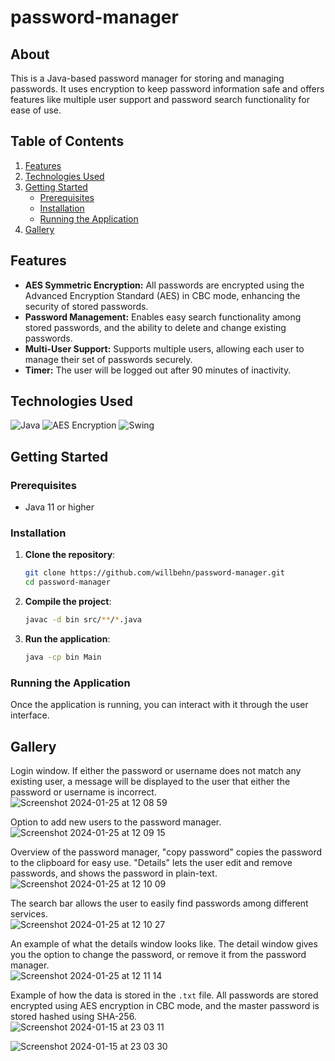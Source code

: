 # password-manager

## About
This is a Java-based password manager for storing and managing passwords. It uses encryption to keep password information safe and offers features like multiple user support and password search functionality for ease of use.

## Table of Contents

1. [Features](#features)
2. [Technologies Used](#technologies-used)
3. [Getting Started](#getting-started)
    - [Prerequisites](#prerequisites)
    - [Installation](#installation)
    - [Running the Application](#running-the-application)
4. [Gallery](#gallery)

## Features

- **AES Symmetric Encryption:** All passwords are encrypted using the Advanced Encryption Standard (AES) in CBC mode, enhancing the security of stored passwords.
- **Password Management:** Enables easy search functionality among stored passwords, and the ability to delete and change existing passwords.
- **Multi-User Support:** Supports multiple users, allowing each user to manage their set of passwords securely.
- **Timer:** The user will be logged out after 90 minutes of inactivity.

## Technologies Used

![Java](https://img.shields.io/badge/Java-ED8B00?style=for-the-badge&logo=java&logoColor=white)
![AES Encryption](https://img.shields.io/badge/AES%20Encryption-6DB33F?style=for-the-badge&logo=aes&logoColor=white)
![Swing](https://img.shields.io/badge/Swing-007396?style=for-the-badge&logo=swing&logoColor=white)

## Getting Started

### Prerequisites

- Java 11 or higher

### Installation

1. **Clone the repository**:
    ```bash
    git clone https://github.com/willbehn/password-manager.git
    cd password-manager
    ```

2. **Compile the project**:
    ```bash
    javac -d bin src/**/*.java
    ```

3. **Run the application**:
    ```bash
    java -cp bin Main
    ```

### Running the Application

Once the application is running, you can interact with it through the user interface.

## Gallery

Login window. If either the password or username does not match any existing user, a message will be displayed to the user that either the password or username is incorrect.  
![Screenshot 2024-01-25 at 12 08 59](https://github.com/willbehn/password-manager/assets/71493303/39c94f41-4f75-406b-b0f9-9108ee86fab9)

Option to add new users to the password manager.  
![Screenshot 2024-01-25 at 12 09 15](https://github.com/willbehn/password-manager/assets/71493303/5b65e4cc-149a-4d9f-bceb-0fd37778f74c)

Overview of the password manager, "copy password" copies the password to the clipboard for easy use. "Details" lets the user edit and remove passwords, and shows the password in plain-text.  
![Screenshot 2024-01-25 at 12 10 09](https://github.com/willbehn/password-manager/assets/71493303/efd4fc03-84ce-429d-acb8-fa5b43384658)

The search bar allows the user to easily find passwords among different services.  
![Screenshot 2024-01-25 at 12 10 27](https://github.com/willbehn/password-manager/assets/71493303/1c5260c4-0ca7-40aa-987f-09ca89c6ab4e)

An example of what the details window looks like. The detail window gives you the option to change the password, or remove it from the password manager.  
![Screenshot 2024-01-25 at 12 11 14](https://github.com/willbehn/password-manager/assets/71493303/34faa710-aa8f-4bff-8a2f-423d31a3fa93)

Example of how the data is stored in the `.txt` file. All passwords are stored encrypted using AES encryption in CBC mode, and the master password is stored hashed using SHA-256.  
![Screenshot 2024-01-15 at 23 03 11](https://github.com/willbehn/password-manager/assets/71493303/126f4270-6bcc-4643-804a-fdc3791cc8f3)

![Screenshot 2024-01-15 at 23 03 30](https://github.com/willbehn/password-manager/assets/71493303/b6e77d45-abc7-4d65-a75a-dc52af8bf380)
